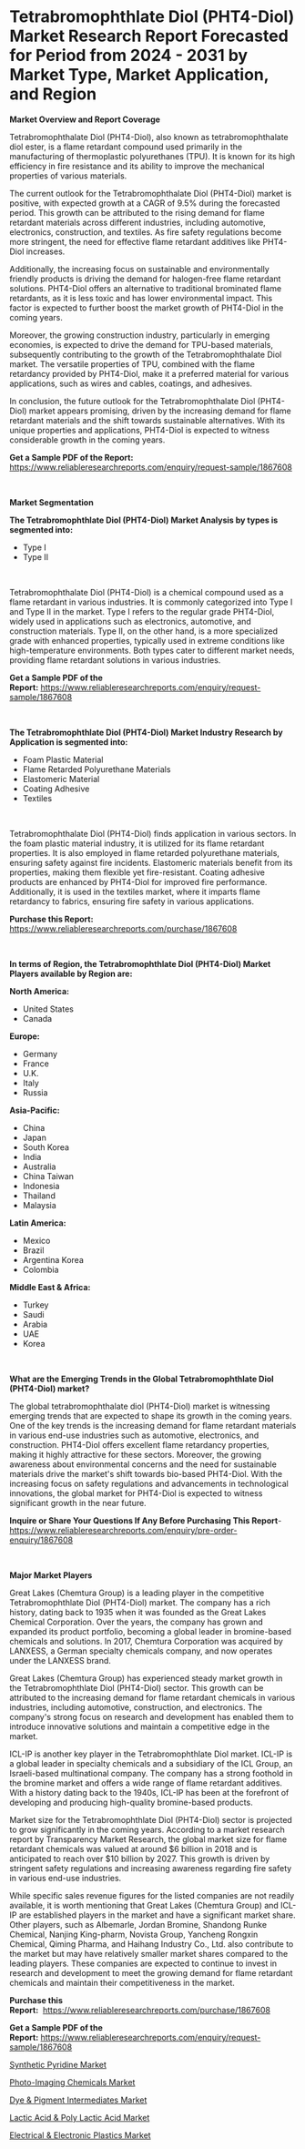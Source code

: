 <p><h1>Tetrabromophthlate Diol (PHT4-Diol) Market Research Report Forecasted for Period from 2024 -  2031 by Market Type, Market Application, and Region</h1></p><p><strong>Market Overview and Report Coverage</strong></p>
<p><p>Tetrabromophthalate Diol (PHT4-Diol), also known as tetrabromophthalate diol ester, is a flame retardant compound used primarily in the manufacturing of thermoplastic polyurethanes (TPU). It is known for its high efficiency in fire resistance and its ability to improve the mechanical properties of various materials.</p><p>The current outlook for the Tetrabromophthalate Diol (PHT4-Diol) market is positive, with expected growth at a CAGR of 9.5% during the forecasted period. This growth can be attributed to the rising demand for flame retardant materials across different industries, including automotive, electronics, construction, and textiles. As fire safety regulations become more stringent, the need for effective flame retardant additives like PHT4-Diol increases.</p><p>Additionally, the increasing focus on sustainable and environmentally friendly products is driving the demand for halogen-free flame retardant solutions. PHT4-Diol offers an alternative to traditional brominated flame retardants, as it is less toxic and has lower environmental impact. This factor is expected to further boost the market growth of PHT4-Diol in the coming years.</p><p>Moreover, the growing construction industry, particularly in emerging economies, is expected to drive the demand for TPU-based materials, subsequently contributing to the growth of the Tetrabromophthalate Diol market. The versatile properties of TPU, combined with the flame retardancy provided by PHT4-Diol, make it a preferred material for various applications, such as wires and cables, coatings, and adhesives.</p><p>In conclusion, the future outlook for the Tetrabromophthalate Diol (PHT4-Diol) market appears promising, driven by the increasing demand for flame retardant materials and the shift towards sustainable alternatives. With its unique properties and applications, PHT4-Diol is expected to witness considerable growth in the coming years.</p></p>
<p><strong>Get a Sample PDF of the Report:</strong> <a href="https://www.reliableresearchreports.com/enquiry/request-sample/1867608">https://www.reliableresearchreports.com/enquiry/request-sample/1867608</a></p>
<p>&nbsp;</p>
<p><strong>Market Segmentation</strong></p>
<p><strong>The Tetrabromophthlate Diol (PHT4-Diol) Market Analysis by types is segmented into:</strong></p>
<p><ul><li>Type I</li><li>Type II</li></ul></p>
<p>&nbsp;</p>
<p><p>Tetrabromophthalate Diol (PHT4-Diol) is a chemical compound used as a flame retardant in various industries. It is commonly categorized into Type I and Type II in the market. Type I refers to the regular grade PHT4-Diol, widely used in applications such as electronics, automotive, and construction materials. Type II, on the other hand, is a more specialized grade with enhanced properties, typically used in extreme conditions like high-temperature environments. Both types cater to different market needs, providing flame retardant solutions in various industries.</p></p>
<p><strong>Get a Sample PDF of the Report:</strong>&nbsp;<a href="https://www.reliableresearchreports.com/enquiry/request-sample/1867608">https://www.reliableresearchreports.com/enquiry/request-sample/1867608</a></p>
<p>&nbsp;</p>
<p><strong>The Tetrabromophthlate Diol (PHT4-Diol) Market Industry Research by Application is segmented into:</strong></p>
<p><ul><li>Foam Plastic Material</li><li>Flame Retarded Polyurethane Materials</li><li>Elastomeric Material</li><li>Coating Adhesive</li><li>Textiles</li></ul></p>
<p>&nbsp;</p>
<p><p>Tetrabromophthalate Diol (PHT4-Diol) finds application in various sectors. In the foam plastic material industry, it is utilized for its flame retardant properties. It is also employed in flame retarded polyurethane materials, ensuring safety against fire incidents. Elastomeric materials benefit from its properties, making them flexible yet fire-resistant. Coating adhesive products are enhanced by PHT4-Diol for improved fire performance. Additionally, it is used in the textiles market, where it imparts flame retardancy to fabrics, ensuring fire safety in various applications.</p></p>
<p><strong>Purchase this Report:</strong>&nbsp; <a href="https://www.reliableresearchreports.com/purchase/1867608">https://www.reliableresearchreports.com/purchase/1867608</a></p>
<p>&nbsp;</p>
<p><strong>In terms of Region, the Tetrabromophthlate Diol (PHT4-Diol) Market Players available by Region are:</strong></p>
<p>
    <p> <strong> North America: </strong>
        <ul>
            <li>United States</li>
            <li>Canada</li>
        </ul>
        </p> 
    <p> <strong> Europe: </strong>
        <ul>
            <li>Germany</li>
            <li>France</li>
            <li>U.K.</li>
            <li>Italy</li>
            <li>Russia</li>
        </ul>
        </p> 
    <p> <strong> Asia-Pacific: </strong>
        <ul>
            <li>China</li>
            <li>Japan</li>
            <li>South Korea</li>
            <li>India</li>
            <li>Australia</li>
            <li>China Taiwan</li>
            <li>Indonesia</li>
            <li>Thailand</li>
            <li>Malaysia</li>
        </ul>
        </p> 
    <p> <strong> Latin America: </strong>
        <ul>
            <li>Mexico</li>
            <li>Brazil</li>
            <li>Argentina Korea</li>
            <li>Colombia</li>
        </ul>
        </p> 
    <p> <strong> Middle East & Africa: </strong>
        <ul>
            <li>Turkey</li>
            <li>Saudi</li>
            <li>Arabia</li>
            <li>UAE</li>
            <li>Korea</li>
        </ul>
    </p>
    </p>
<p>&nbsp;</p>
<p><strong>What are the Emerging Trends in the Global Tetrabromophthlate Diol (PHT4-Diol) market?</strong></p>
<p><p>The global tetrabromophthalate diol (PHT4-Diol) market is witnessing emerging trends that are expected to shape its growth in the coming years. One of the key trends is the increasing demand for flame retardant materials in various end-use industries such as automotive, electronics, and construction. PHT4-Diol offers excellent flame retardancy properties, making it highly attractive for these sectors. Moreover, the growing awareness about environmental concerns and the need for sustainable materials drive the market's shift towards bio-based PHT4-Diol. With the increasing focus on safety regulations and advancements in technological innovations, the global market for PHT4-Diol is expected to witness significant growth in the near future.</p></p>
<p><strong>Inquire or Share Your Questions If Any Before Purchasing This Report</strong>- <a href="https://www.reliableresearchreports.com/enquiry/pre-order-enquiry/1867608">https://www.reliableresearchreports.com/enquiry/pre-order-enquiry/1867608</a></p>
<p>&nbsp;</p>
<p><strong>Major Market Players</strong></p>
<p><p>Great Lakes (Chemtura Group) is a leading player in the competitive Tetrabromophthlate Diol (PHT4-Diol) market. The company has a rich history, dating back to 1935 when it was founded as the Great Lakes Chemical Corporation. Over the years, the company has grown and expanded its product portfolio, becoming a global leader in bromine-based chemicals and solutions. In 2017, Chemtura Corporation was acquired by LANXESS, a German specialty chemicals company, and now operates under the LANXESS brand.</p><p>Great Lakes (Chemtura Group) has experienced steady market growth in the Tetrabromophthlate Diol (PHT4-Diol) sector. This growth can be attributed to the increasing demand for flame retardant chemicals in various industries, including automotive, construction, and electronics. The company's strong focus on research and development has enabled them to introduce innovative solutions and maintain a competitive edge in the market.</p><p>ICL-IP is another key player in the Tetrabromophthlate Diol market. ICL-IP is a global leader in specialty chemicals and a subsidiary of the ICL Group, an Israeli-based multinational company. The company has a strong foothold in the bromine market and offers a wide range of flame retardant additives. With a history dating back to the 1940s, ICL-IP has been at the forefront of developing and producing high-quality bromine-based products.</p><p>Market size for the Tetrabromophthlate Diol (PHT4-Diol) sector is projected to grow significantly in the coming years. According to a market research report by Transparency Market Research, the global market size for flame retardant chemicals was valued at around $6 billion in 2018 and is anticipated to reach over $10 billion by 2027. This growth is driven by stringent safety regulations and increasing awareness regarding fire safety in various end-use industries.</p><p>While specific sales revenue figures for the listed companies are not readily available, it is worth mentioning that Great Lakes (Chemtura Group) and ICL-IP are established players in the market and have a significant market share. Other players, such as Albemarle, Jordan Bromine, Shandong Runke Chemical, Nanjing King-pharm, Novista Group, Yancheng Rongxin Chemical, Qiming Pharma, and Haihang Industry Co., Ltd. also contribute to the market but may have relatively smaller market shares compared to the leading players. These companies are expected to continue to invest in research and development to meet the growing demand for flame retardant chemicals and maintain their competitiveness in the market.</p></p>
<p><strong>Purchase this Report:</strong>&nbsp;&nbsp;<a href="https://www.reliableresearchreports.com/purchase/1867608">https://www.reliableresearchreports.com/purchase/1867608</a></p>
<p></p>
<p><strong>Get a Sample PDF of the Report:</strong>&nbsp;<a href="https://www.reliableresearchreports.com/enquiry/request-sample/1867608">https://www.reliableresearchreports.com/enquiry/request-sample/1867608</a></p>
<p><p><a href="https://github.com/Krish2023na/Market-Research-Report-List-2/blob/main/synthetic-pyridine-market.md">Synthetic Pyridine Market</a></p><p><a href="https://github.com/kipkeeva/Market-Research-Report-List-2/blob/main/photo-imaging-chemicals-market.md">Photo-Imaging Chemicals Market</a></p><p><a href="https://github.com/kuntayevaz/Market-Research-Report-List-2/blob/main/dye-pigment-intermediates-market.md">Dye & Pigment Intermediates Market</a></p><p><a href="https://github.com/provorikovar/Market-Research-Report-List-2/blob/main/lactic-acid-poly-lactic-acid-market.md">Lactic Acid & Poly Lactic Acid Market</a></p><p><a href="https://github.com/zebdakicsin/Market-Research-Report-List-2/blob/main/electrical-electronic-plastics-market.md">Electrical & Electronic Plastics Market</a></p></p>